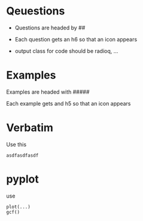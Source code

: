 # Qeuestions

- Questions are headed by ##

- Each question gets an h6 so that an icon appears

- output class for code should be radioq, ...


# Examples

Examples are headed with #####

Each example gets and h5 so that an icon appears

# Verbatim

Use this

```verbatim
asdfasdfasdf
```

# pyplot

use

```
plot(...)
gcf()
```





